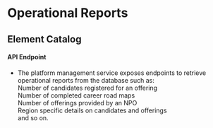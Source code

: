 # Operational Reports

## Element Catalog 

#### API Endpoint

- The platform management service exposes endpoints to retrieve operational reports from the database such as: <br />
Number of candidates registered for an offering <br />
Number of completed career road maps <br />
Number of offerings provided by an NPO <br />
Region specific details on candidates and offerings <br />
and so on.
